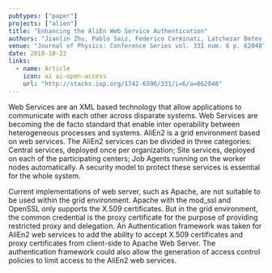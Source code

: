 ```yaml
---
pubtypes: ["paper"]
projects: ["alien"]
title: "Enhancing the AliEn Web Service Authentication"
authors: "Jianlin Zhu, Pablo Saiz, Federico Carminati, Latchezar Betev, Daicui Zhou, Patricia M. Lorenzo, Alina G. Grigoras, Costin Grigoras, Fabrizio Furano, Steffen Schreiner, Olga V. Datskova, Subho S. Banerjee and Guoping Zhang"
venue: "Journal of Physics: Conference Series vol. 331 num. 6 p. 62048"
date: 2010-10-22
links:
  - name: Article
    icon: ai ai-open-access
    url: "http://stacks.iop.org/1742-6596/331/i=6/a=062048"
---
```


Web Services are an XML based technology that allow applications to communicate with each other across disparate
systems. Web Services are becoming the de facto standard that enable inter operability between heterogeneous processes
and systems. AliEn2 is a grid environment based on web services. The AliEn2 services can be divided in three categories:
Central services, deployed once per organization; Site services, deployed on each of the participating centers; Job
Agents running on the worker nodes automatically. A security model to protect these services is essential for the whole
system.

Current implementations of web server, such as Apache, are not suitable to be used within the grid environment. Apache
with the mod_ssl and OpenSSL only supports the X.509 certificates. But in the grid environment, the common credential is
the proxy certificate for the purpose of providing restricted proxy and delegation. An Authentication framework was
taken for AliEn2 web services to add the ability to accept X.509 certificates and proxy certificates from client-side to
Apache Web Server. The authentication framework could also allow the generation of access control policies to limit
access to the AliEn2 web services.
